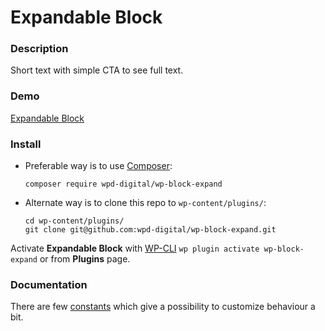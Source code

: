 # Expandable Block

### Description

Short text with simple CTA to see full text.

### Demo

[Expandable Block](https://demo.wpd.digital/expandable-block/)

### Install

- Preferable way is to use [Composer](https://getcomposer.org/):

    ````
    composer require wpd-digital/wp-block-expand
    ````

- Alternate way is to clone this repo to `wp-content/plugins/`:

    ````
    cd wp-content/plugins/
    git clone git@github.com:wpd-digital/wp-block-expand.git
    ````

Activate **Expandable Block** with [WP-CLI](https://make.wordpress.org/cli/handbook/)
`wp plugin activate wp-block-expand` or from **Plugins** page.

### Documentation

There are few [constants](./src/constants/editor.js) which give a possibility to customize behaviour a bit.
